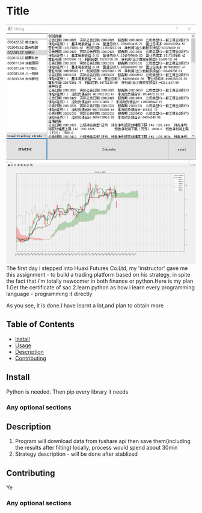 # Title
![badge](https://github.com/giantroad/ichimoku/blob/main/sample/1.jpg)
![badge](https://github.com/giantroad/ichimoku/blob/main/sample/2.jpg)
The first day i stepped into Huaxi Futures Co.Ltd, my 'instructor' gave me this assignment - to build a trading platform based on his strategy, in spite the fact that i'm totally newcomer in both finance or python.Here is my plan
1.Get the certificate of sac 
2.learn python as how i learn every programming language - programming it directly

As you see, it is done.I have learnt a lot,and plan to obtain more
## Table of Contents 

- [Install](#install)
- [Usage](#usage)
- [Description](#Description)
- [Contributing](#contributing)


## Install

Python is needed. 
Then pip every library it needs


### Any optional sections

## Description
1. Program will download data from tushare api then save them(including the results after filting) locally,  process would spend about 30min
2. Strategy description - will be done after stablized


## Contributing

Ye

### Any optional sections

